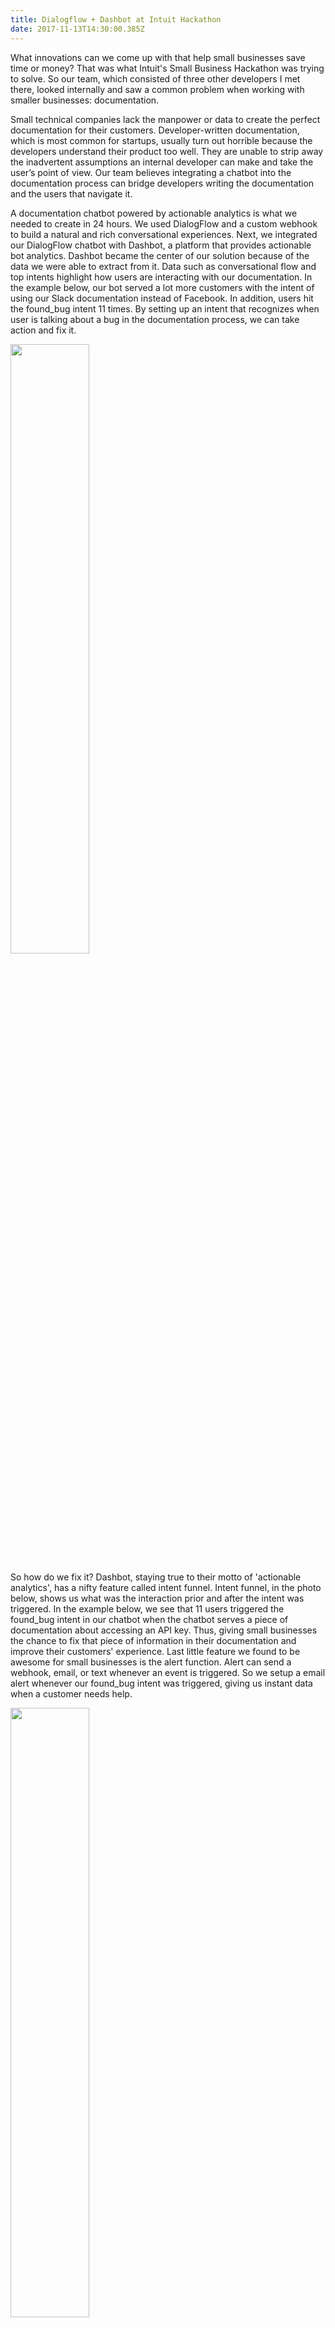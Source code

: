 ```yaml
---
title: Dialogflow + Dashbot at Intuit Hackathon
date: 2017-11-13T14:30:00.385Z
---
```

What innovations can we come up with that help small businesses save time or money? That was what Intuit's Small Business Hackathon was trying to solve. So our team, which consisted of three other developers I met there, looked internally and saw a common problem when working with smaller businesses: documentation.

Small technical companies lack the manpower or data to create the perfect documentation for their customers. Developer-written documentation, which is most common for startups, usually turn out horrible because the developers understand their product too well. They are unable to strip away the inadvertent assumptions an internal developer can make and take the user’s point of view. Our team believes integrating a chatbot into the documentation process can bridge developers writing the documentation and the users that navigate it.

A documentation chatbot powered by actionable analytics is what we needed to create in 24 hours. We used DialogFlow and a custom webhook to build a natural and rich conversational experiences. Next, we integrated our DialogFlow chatbot with Dashbot, a platform that provides actionable bot analytics. Dashbot became the center of our solution because of the data we were able to extract from it. Data such as conversational flow and top intents highlight how users are interacting with our documentation. In the example below, our bot served a lot more customers with the intent of using our Slack documentation instead of Facebook. In addition, users hit the found_bug intent 11 times. By setting up an intent that recognizes when user is talking about a bug in the documentation process, we can take action and fix it.

<img src="/img/blog/dashbot.png" width="50%" height="50%">

So how do we fix it? Dashbot, staying true to their motto of 'actionable analytics', has a nifty feature called intent funnel. Intent funnel, in the photo below, shows us what was the interaction prior and after the intent was triggered. In the example below, we see that 11 users triggered the found_bug intent in our chatbot when the chatbot serves a piece of documentation about accessing an API key. Thus, giving small businesses the chance to fix that piece of information in their documentation and improve their customers' experience. Last little feature we found to be awesome for small businesses is the alert function. Alert can send a webhook, email, or text whenever an event is triggered. So we setup a email alert whenever our found_bug intent was triggered, giving us instant data when a customer needs help.

<img src="/img/blog/intent-funnel.png" width="50%" height="50%">

We call our solution DocuBot. Serving customers easy-to-use documentation and providing companies data to improve on their documentation. We see this sort of documentation chatbot applicable to non-technical companies as well. Ikea, for example, can see where customers are struggling when following their manuals. Then, they can take action and improve on specific parts of the manual where a this_photo_doesnt_tell_me_anything_and_all_the_screws_look_the_same intent is triggered.

If you want to understand the custom DialogFlow webhook, feel free to check out [DocuBot Github](https://github.com/kc657/DocumentationDashbot). We hosted our webhook function on Firebase. I'll write an post that dives deeper into creating a chatbot with intents, entities, and webhooks since it deserves its own post. And did we win and take home $5000? Sadly we didn't win. But it was awesome to see 31 teams work on solutions to help small businesses. Huge shout out to Intuit, Google, Dashbot, and my awesome teammates for making this amazing weekend possible.

<img src="/img/blog/team.jpeg" width="50%" height="50%">
